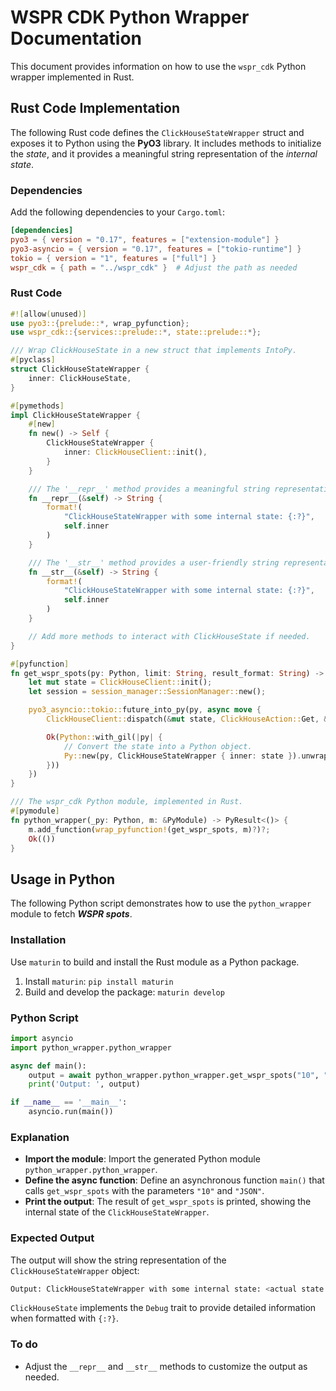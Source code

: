 # WSPR CDK Python Wrapper Documentation

This document provides information on how to use the `wspr_cdk` Python wrapper implemented in Rust.

## Rust Code Implementation

The following Rust code defines the `ClickHouseStateWrapper` struct and exposes it to Python using the **PyO3** library. It includes methods to initialize the _state_, and it provides a meaningful string representation of the _internal state_.

### Dependencies

Add the following dependencies to your `Cargo.toml`:

```toml
[dependencies]
pyo3 = { version = "0.17", features = ["extension-module"] }
pyo3-asyncio = { version = "0.17", features = ["tokio-runtime"] }
tokio = { version = "1", features = ["full"] }
wspr_cdk = { path = "../wspr_cdk" }  # Adjust the path as needed
```

### Rust Code

```rust
#![allow(unused)]
use pyo3::{prelude::*, wrap_pyfunction};
use wspr_cdk::{services::prelude::*, state::prelude::*};

/// Wrap ClickHouseState in a new struct that implements IntoPy.
#[pyclass]
struct ClickHouseStateWrapper {
    inner: ClickHouseState,
}

#[pymethods]
impl ClickHouseStateWrapper {
    #[new]
    fn new() -> Self {
        ClickHouseStateWrapper {
            inner: ClickHouseClient::init(),
        }
    }

    /// The '__repr__' method provides a meaningful string representation for the ClickHouseState Python object.
    fn __repr__(&self) -> String {
        format!(
            "ClickHouseStateWrapper with some internal state: {:?}",
            self.inner
        )
    }

    /// The '__str__' method provides a user-friendly string representation for the ClickHouseState Python object.
    fn __str__(&self) -> String {
        format!(
            "ClickHouseStateWrapper with some internal state: {:?}",
            self.inner
        )
    }

    // Add more methods to interact with ClickHouseState if needed.
}

#[pyfunction]
fn get_wspr_spots(py: Python, limit: String, result_format: String) -> PyResult<&PyAny> {
    let mut state = ClickHouseClient::init();
    let session = session_manager::SessionManager::new();

    pyo3_asyncio::tokio::future_into_py(py, async move {
        ClickHouseClient::dispatch(&mut state, ClickHouseAction::Get, &limit, &result_format).await;

        Ok(Python::with_gil(|py| {
            // Convert the state into a Python object.
            Py::new(py, ClickHouseStateWrapper { inner: state }).unwrap()
        }))
    })
}

/// The wspr_cdk Python module, implemented in Rust.
#[pymodule]
fn python_wrapper(_py: Python, m: &PyModule) -> PyResult<()> {
    m.add_function(wrap_pyfunction!(get_wspr_spots, m)?)?;
    Ok(())
}
```

## Usage in Python

The following Python script demonstrates how to use the `python_wrapper` module to fetch **_WSPR spots_**.

### Installation

Use `maturin` to build and install the Rust module as a Python package.

1.  Install `maturin`: `pip install maturin`
2.  Build and develop the package: `maturin develop`

### Python Script

```python
import asyncio
import python_wrapper.python_wrapper

async def main():
    output = await python_wrapper.python_wrapper.get_wspr_spots("10", "JSON")
    print('Output: ', output)

if __name__ == '__main__':
    asyncio.run(main())
```

### Explanation

- **Import the module**: Import the generated Python module `python_wrapper.python_wrapper`.
- **Define the async function**: Define an asynchronous function `main()` that calls `get_wspr_spots` with the parameters `"10"` and `"JSON"`.
- **Print the output**: The result of `get_wspr_spots` is printed, showing the internal state of the `ClickHouseStateWrapper`.

### Expected Output

The output will show the string representation of the `ClickHouseStateWrapper` object:

```sh
Output: ClickHouseStateWrapper with some internal state: <actual state details>
```

`ClickHouseState` implements the `Debug` trait to provide detailed information when formatted with `{:?}`.

### To do

- Adjust the `__repr__` and `__str__` methods to customize the output as needed.
